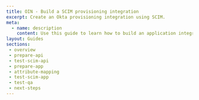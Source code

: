 ```yaml
---
title: OIN - Build a SCIM provisioning integration
excerpt: Create an Okta provisioning integration using SCIM.
meta:
  - name: description
    content: Use this guide to learn how to build an application integration that uses SCIM to handle user provisioning.
layout: Guides
sections:
 - overview
 - prepare-api
 - test-scim-api
 - prepare-app
 - attribute-mapping
 - test-scim-app
 - test-qa
 - next-steps
---
```

